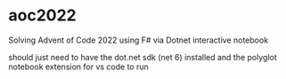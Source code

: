# aoc2022
Solving Advent of Code 2022 using F# via Dotnet interactive notebook

should just need to have the dot.net sdk (net 6) installed and the polyglot notebook extension for vs code to run
